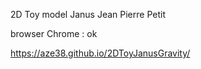 2D Toy model Janus Jean Pierre Petit

browser Chrome : ok 

https://aze38.github.io/2DToyJanusGravity/
